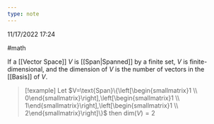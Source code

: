 ```yaml
---
type: note
---
```

11/17/2022 17:24

  #math 

If a [[Vector Space]] $V$ is [[Span|Spanned]] by a finite set, $V$ is finite-dimensional, and the dimension of $V$ is the number of vectors in the [[Basis]] of $V$.

>[!example]
>Let $V=\text{Span}\{\left[\begin{smallmatrix}1 \\ 0\end{smallmatrix}\right],\left[\begin{smallmatrix}1 \\ 1\end{smallmatrix}\right],\left[\begin{smallmatrix}1 \\ 2\end{smallmatrix}\right]\}$
>then $\text{dim}(V)=2$

